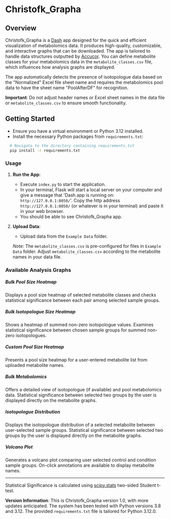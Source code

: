 # Christofk_Grapha

## Overview

Christofk_Grapha is a [Dash](https://github.com/plotly/dash) app designed for the quick and efficient visualization of metabolomics data. It produces high-quality, customizable, and interactive graphs that can be downloaded. The app is tailored to handle data structures outputted by [Accucor](https://github.com/XiaoyangSu/AccuCor). You can define metabolite classes for your metabolomics data in the `metabolite_classes.csv` file, which influences how analysis graphs are displayed.

The app automatically detects the presence of isotopologue data based on the "Normalized" Excel file sheet name and requires the metabolomics pool data to have the sheet name "PoolAfterDF" for recognition.

**Important**: Do not adjust header names or Excel sheet names in the data file or `metabolite_classes.csv` to ensure smooth functionality.

## Getting Started

- Ensure you have a virtual environment or Python 3.12 installed.
- Install the necessary Python packages from `requirements.txt`:

```bash
  # Navigate to the directory containing requirements.txt
  pip install -r requirements.txt
```

### Usage

1. **Run the App**:
   - Execute `index.py` to start the application.
   - In your terminal, Flask will start a local server on your computer and give a message that 'Dash app is running on: `http://127.0.0.1:8050/`'. Copy the http address `http://127.0.0.1:8050/` (or whatever is in your terminal) and paste it in your web browser.
   - You should be able to see Christofk_Grapha app.

2. **Upload Data**:
   - Upload data from the `Example Data` folder.

   _Note_: The `metabolite_classes.csv` is pre-configured for files in `Example Data` folder. Adjust `metabolite_classes.csv` according to the metabolite names in your data file.

### Available Analysis Graphs

##### Bulk Pool Size Heatmap
Displays a pool size heatmap of selected metabolite classes and checks statistical significance between each pair among selected sample groups.

##### Bulk Isotopologue Size Heatmap
Shows a heatmap of summed non-zero isotopologue values. Examines statistical significance between chosen sample groups for summed non-zero isotopologues.

##### Custom Pool Size Heatmap
Presents a pool size heatmap for a user-entered metabolite list from uploaded metabolite names.

##### Bulk Metabolomics
Offers a detailed view of isotopologue (if available) and pool metabolomics data. Statistical significance between selected two groups by the user is displayed directly on the metabolite graphs.

##### Isotopologue Distribution
Displays the isotopologue distribution of a selected metabolite between user-selected sample groups. Statistical significance between selected two groups by the user is displayed directly on the metabolite graphs.

##### Volcano Plot
Generates a volcano plot comparing user selected control and condition sample groups. On-click annotations are available to display metabolite names.

---

Statistical Significance is calculated using [scipy.stats](https://docs.scipy.org/doc/scipy/reference/stats.html) two-sided Student t-test.

**Version Information**: This is Christofk_Grapha version 1.0, with more updates anticipated. The system has been tested with Python versions 3.8 and 3.12. The provided `requirements.txt` file is tailored for Python 3.12.0.